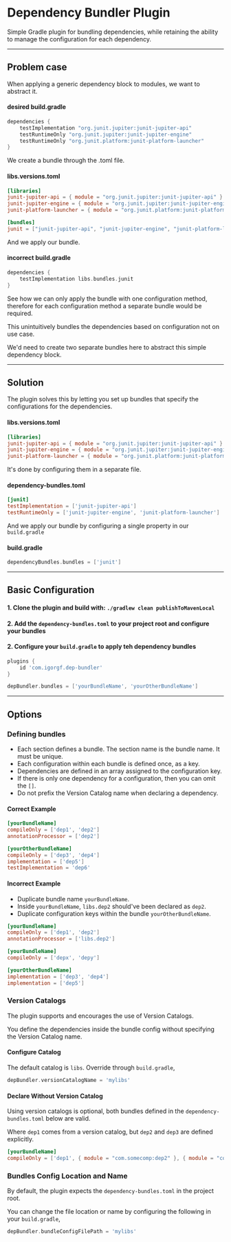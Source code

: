 # Dependency Bundler Plugin

Simple Gradle plugin for bundling dependencies,
while retaining the ability to manage the configuration for each dependency.

---

## Problem case

When applying a generic dependency block to modules, we want to abstract it.

#### desired build.gradle

```groovy
dependencies {
    testImplementation "org.junit.jupiter:junit-jupiter-api"
    testRuntimeOnly "org.junit.jupiter:junit-jupiter-engine"
    testRuntimeOnly "org.junit.platform:junit-platform-launcher"
}
```

We create a bundle through the .toml file.

#### libs.versions.toml

```toml
[libraries]
junit-jupiter-api = { module = "org.junit.jupiter:junit-jupiter-api" }
junit-jupiter-engine = { module = "org.junit.jupiter:junit-jupiter-engine" }
junit-platform-launcher = { module = "org.junit.platform:junit-platform-launcher" }

[bundles]
junit = ["junit-jupiter-api", "junit-jupiter-engine", "junit-platform-launcher"]
```

And we apply our bundle.

#### incorrect build.gradle

```groovy
dependencies {
    testImplementation libs.bundles.junit
}
```

See how we can only apply the bundle with one configuration method, 
therefore for each configuration method a separate bundle would be required.

This unintuitively bundles the dependencies based on configuration not on use case.

We'd need to create two separate bundles here to abstract this simple dependency block.

---

## Solution

The plugin solves this by letting you set up bundles that specify the configurations for the dependencies.

#### libs.versions.toml

```toml
[libraries]
junit-jupiter-api = { module = "org.junit.jupiter:junit-jupiter-api" }
junit-jupiter-engine = { module = "org.junit.jupiter:junit-jupiter-engine" }
junit-platform-launcher = { module = "org.junit.platform:junit-platform-launcher" }
```

It's done by configuring them in a separate file.

#### dependency-bundles.toml

```toml
[junit]
testImplementation = ['junit-jupiter-api']
testRuntimeOnly = ['junit-jupiter-engine', 'junit-platform-launcher']
```

And we apply our bundle by configuring a single property in our `build.gradle`

#### build.gradle

```groovy
dependencyBundles.bundles = ['junit']
```

---

## Basic Configuration

#### 1. Clone the plugin and build with: `./gradlew clean publishToMavenLocal`

#### 2. Add the `dependency-bundles.toml` to your project root and configure your bundles

#### 2. Configure your `build.gradle` to apply teh dependency bundles

```groovy
plugins {
    id 'com.igorgf.dep-bundler'
}

depBundler.bundles = ['yourBundleName', 'yourOtherBundleName']
```

---

## Options

### Defining bundles

- Each section defines a bundle. The section name is the bundle name. It must be unique.
- Each configuration within each bundle is defined once, as a key.
- Dependencies are defined in an array assigned to the configuration key.
- If there is only one dependency for a configuration, then you can omit the `[]`.
- Do not prefix the Version Catalog name when declaring a dependency.

#### Correct Example

```toml
[yourBundleName]
compileOnly = ['dep1', 'dep2']
annotationProcessor = ['dep2']

[yourOtherBundleName]
compileOnly = ['dep3', 'dep4']
implementation = ['dep5']
testImplementation = 'dep6'
```

#### Incorrect Example

- Duplicate bundle name `yourBundleName`.
- Inside `yourBundleName`, `libs.dep2` should've been declared as `dep2`.
- Duplicate configuration keys within the bundle `yourOtherBundleName`.

```toml
[yourBundleName]
compileOnly = ['dep1', 'dep2']
annotationProcessor = ['libs.dep2']

[yourBundleName]
compileOnly = ['depx', 'depy']

[yourOtherBundleName]
implementation = ['dep3', 'dep4']
implementation = ['dep5']
```

### Version Catalogs

The plugin supports and encourages the use of Version Catalogs. 

You define the dependencies inside the bundle config without specifying the Version Catalog name.

#### Configure Catalog

The default catalog is `libs`. Override through `build.gradle`, 

```groovy
depBundler.versionCatalogName = 'mylibs'
```

#### Declare Without Version Catalog

Using version catalogs is optional, both bundles defined in the `dependency-bundles.toml` below are valid.

Where `dep1` comes from a version catalog, but `dep2` and `dep3` are defined explicitly.

```toml
[yourBundleName]
compileOnly = ['dep1', { module = "com.somecomp:dep2" }, { module = "com.somecomp:dep3", version = "1.0.0" }]
```

### Bundles Config Location and Name

By default, the plugin expects the `dependency-bundles.toml` in the project root.

You can change the file location or name by configuring the following in your `build.gradle`,

```groovy
depBundler.bundleConfigFilePath = 'mylibs'
```